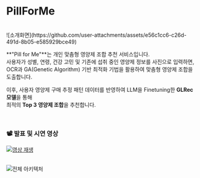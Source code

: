 # PillForMe  
<br/>  
![소개화면](https://github.com/user-attachments/assets/e56c1cc6-c26d-491d-8b05-e585929bce49)  
<br/>  

**"Pill for Me"**는 개인 맞춤형 영양제 조합 추천 서비스입니다.  
사용자가 성별, 연령, 건강 고민 및 기존에 섭취 중인 영양제 정보를 사진으로 입력하면,  
OCR과 GA(Genetic Algorithm) 기반 최적화 기법을 활용하여 맞춤형 영양제 조합을 도출합니다.  

이후, 사용자 영양제 구매 추정 패턴 데이터를 반영하여 LLM을 Finetuning한 **GLRec 모델**을 통해  
최적의 **Top 3 영양제 조합**을 추천합니다.  

<br/>

### 📽️ 발표 및 시연 영상  
[![영상 재생](https://img.youtube.com/vi/-ulZOF3TM_0/0.jpg)](https://www.youtube.com/watch?v=-ulZOF3TM_0)  
<br/>  

![전체 아키텍처](https://github.com/user-attachments/assets/6a89592c-c091-4028-baa2-f3bee8d47c9e)  


